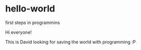 # hello-world
first steps in programmins

Hi everyone!

This is David looking for saving the world with programming :P
